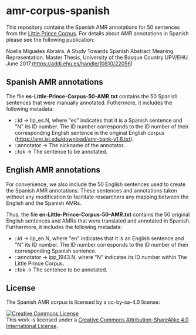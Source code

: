 # amr-corpus-spanish

This repository contains the Spanish AMR annotations for 50 sentences from the [Little Prince Corpus](https://amr.isi.edu/download/amr-bank-v1.6.txt). For details about AMR annotations in Spanish please see the following publication:

Noelia Migueles Abraira. A Study Towards Spanish Abstract Meaning Representation. Master Thesis, University of the Basque Country UPV/EHU. June 2017.(https://addi.ehu.es/handle/10810/22056)

## Spanish AMR annotations

The file **es-Little-Prince-Corpus-50-AMR.txt** contains the 50 Spanish sentences that were manually annotated. Futhermore, it includes the following metadata:

+ ::id → llp_es.N, where "es" indicates that it is a Spanish sentence and "N" its ID number. The ID number corresponds to the ID number of their corresponding English sentence in the original English corpus (https://amr.isi.edu/download/amr-bank-v1.6.txt).
+ ::annotator → The nickname of the annotator.
+ ::tok → The sentence to be annotated.

## English AMR annotations

For convenience, we also include the 50 English sentences used to create the Spanish AMR annotations. These sentences and annotations taken without any modification to facilitate researchers any mapping between the English and the Spanish AMRs.

Thus, the file **en-Little-Prince-Corpus-50-AMR.txt** contains the 50 original English sentences and AMRs that were translated and annotated in Spanish. Furthermore, it includes the following metadata:

+ ::id → llp_en.N, where "en" indicates that it is an English sentence and "N" its ID number. The ID number corresponds to the ID number of their corresponding Spanish sentence.
+ ::annotator → lpp_1943.N, where "N" indicates its ID number within The Little Prince Corpus.
+ ::tok → The sentence to be annotated.

## License
The Spanish AMR corpus is licensed by a cc-by-sa-4.0 license:

<a rel="license" href="http://creativecommons.org/licenses/by-sa/4.0/"><img alt="Creative Commons License" style="border-width:0" src="https://i.creativecommons.org/l/by-sa/4.0/88x31.png" /></a><br />This work is licensed under a <a rel="license" href="http://creativecommons.org/licenses/by-sa/4.0/">Creative Commons Attribution-ShareAlike 4.0 International License</a>.
